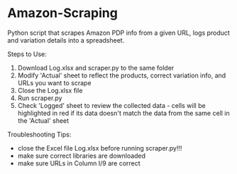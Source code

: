 # Amazon-Scraping
Python script that scrapes Amazon PDP info from a given URL, logs product and variation details into a spreadsheet.

Steps to Use:
  1. Download Log.xlsx and scraper.py to the same folder
  2. Modify 'Actual' sheet to reflect the products, correct variation info, and URLs you want to scrape
  3. Close the Log.xlsx file
  4. Run scraper.py
  5. Check 'Logged' sheet to review the collected data - cells will be highlighted in red if its data doesn't match the data from the same cell in the 'Actual' sheet
  
Troubleshooting Tips:
- close the Excel file Log.xlsx before running scraper.py!!!
- make sure correct libraries are downloaded
- make sure URLs in Column I/9 are correct
